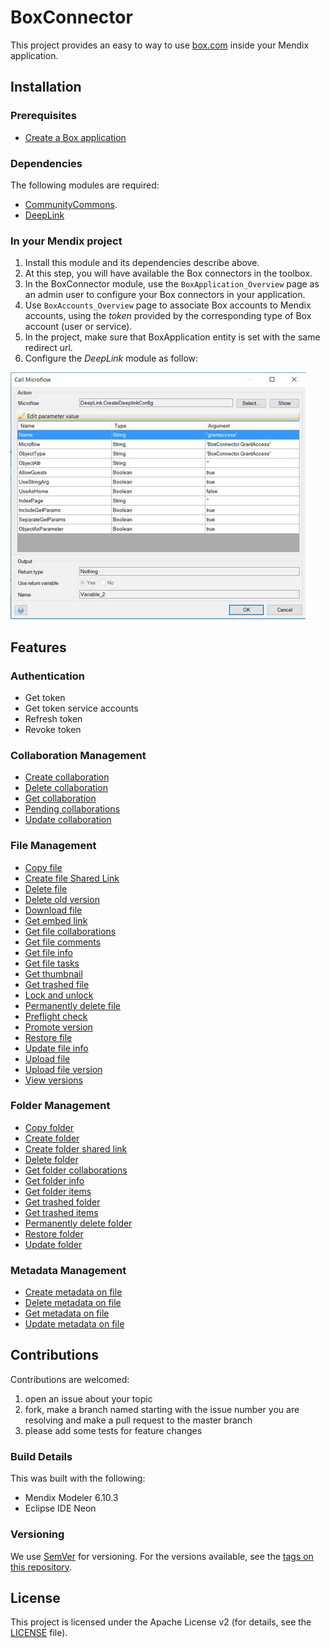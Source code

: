 # BoxConnector

This project provides an easy to way to use [box.com](https://www.box.com) inside your
Mendix application.

## Installation

### Prerequisites

* [Create a Box application](documentation/prerequisite-box-setup.md)

### Dependencies

The following modules are required:
* [CommunityCommons](https://appstore.home.mendix.com/link/app/170/Mendix/Community-Commons-Function-Library).
* [DeepLink](https://appstore.home.mendix.com/link/app/43/Mendix/Deep-link-module)

### In your Mendix project

1. Install this module and its dependencies describe above.
1. At this step, you will have available the Box connectors in the toolbox.
1. In the BoxConnector module, use the ```BoxApplication_Overview``` page as an admin user to configure your Box connectors in your application.
1. Use ```BoxAccounts_Overview``` page to associate Box accounts to Mendix
  accounts, using the  *token* provided by the corresponding type of
    Box account (user or service).
1. In the project, make sure that BoxApplication entity is set with the same      redirect url.
1. Configure the *DeepLink* module as follow:

![](documentation/resources/step08_mendix_deeplink_config.jpg)



## Features

### Authentication
* Get token
* Get token service accounts
* Refresh token
* Revoke token

### Collaboration Management
* [Create collaboration](documentation/feature_documentation/File/CreateCollaboration.md)
* [Delete collaboration](documentation/feature_documentation/File/DeleteCollaboration.md)  
* [Get collaboration](documentation/feature_documentation/File/GetCollaboration.md)  
* [Pending collaborations](documentation/feature_documentation/File/PendingCollaborations.md)  
* [Update collaboration](documentation/feature_documentation/File/UpdateCollaboration.md)  

### File Management
* [Copy file](documentation/feature_documentation/File/CopyFile.md)  
* [Create file Shared Link](documentation/feature_documentation/File/CreateFileSharedLink.md)
* [Delete file](documentation/feature_documentation/File/DeleteFile.md)
* [Delete old version](documentation/feature_documentation/File/DeleteOldVersion.md)
* [Download file](documentation/feature_documentation/File/DownloadFile.md)
* [Get embed link](documentation/feature_documentation/File/GetEmbedLink.md)
* [Get file collaborations](documentation/feature_documentation/File/GetFileCollaborations.md)
* [Get file comments](documentation/feature_documentation/File/GetFileComments.md)
* [Get file info](documentation/feature_documentation/File/GetFileInfo.md)
* [Get file tasks](documentation/feature_documentation/File/GetFileTasks.md)
* [Get thumbnail](documentation/feature_documentation/File/GetThumbnail.md)
* [Get trashed file](documentation/feature_documentation/File/GetTrashedFile.md)
* [Lock and unlock](documentation/feature_documentation/File/LockAndUnlock.md)
* [Permanently delete file](documentation/feature_documentation/File/PermanentlyDeleteFile.md)
* [Preflight check](documentation/feature_documentation/File/PreflightCheck.md)
* [Promote version](documentation/feature_documentation/File/PromoteVersion.md)
* [Restore file](documentation/feature_documentation/File/RestoreFile.md)
* [Update file info](documentation/feature_documentation/File/UpdateFileInfo.md)
* [Upload file](documentation/feature_documentation/File/UploadFile.md)
* [Upload file version](documentation/feature_documentation/File/documentation/feature_documentation/File/UploadFileVersion.md)
* [View versions](documentation/feature_documentation/File/ViewVersions.md)

### Folder Management
* [Copy folder](documentation/feature_documentation/Folder/CopyFolder.md)
* [Create folder](documentation/feature_documentation/Folder/CreateFolder.md)
* [Create folder shared link](documentation/feature_documentation/Folder/CreateFolderSharedLink.md)
* [Delete folder](documentation/feature_documentation/Folder/DeleteFolder.md)
* [Get folder collaborations](documentation/feature_documentation/Folder/GetFolderCollaborations.md)
* [Get folder info](documentation/feature_documentation/Folder/GetFolderInfo.md)
* [Get folder items](documentation/feature_documentation/Folder/GetFolderItems.md)
* [Get trashed folder](documentation/feature_documentation/Folder/GetTrashedFolder.md)
* [Get trashed items](documentation/feature_documentation/Folder/GetTrashedItems.md)
* [Permanently delete folder](documentation/feature_documentation/Folder/PermanentlyDeleteFolder.md)
* [Restore folder](documentation/feature_documentation/Folder/RestoreFolder.md)
* [Update folder](documentation/feature_documentation/Folder/UpdateFolder.md)

### Metadata Management
* [Create metadata on file](documentation/feature_documentation/Metadata/CreateMetadataOnFile.md)
* [Delete metadata on file](documentation/feature_documentation/Metadata/DeleteMetadataOnFile.md)
* [Get metadata on file](documentation/feature_documentation/Metadata/GetMetadataOnFile.md)
* [Update metadata on file](documentation/feature_documentation/Metadata/UpdateeMetadataOnFile.md)

## Contributions
Contributions are welcomed:

1. open an issue about your topic
1. fork, make a branch named starting with the issue number you are resolving and make a pull request to the master branch
1. please add some tests for feature changes

### Build Details

This was built with the following:

* Mendix Modeler 6.10.3
* Eclipse IDE Neon

### Versioning

We use [SemVer](http://semver.org/) for versioning. For the versions available, see the [tags on this repository](https://github.com/mendix/IBM-Watson-Connector-Kit/tags).

## License ##

This project is licensed under the Apache License v2 (for details, see the [LICENSE](LICENSE-2.0.txt) file).

